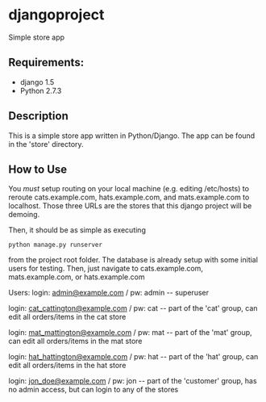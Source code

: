djangoproject
=============

Simple store app

Requirements:
--------------
* django 1.5
* Python 2.7.3


Description
--------------
This is a simple store app written in Python/Django.  The app can be found in the 'store' directory.  

How to Use
--------------
You *must* setup routing on your local machine (e.g. editing /etc/hosts) to reroute cats.example.com, hats.example.com, and mats.example.com to localhost.  Those three URLs are the stores that this django project will be demoing. 

Then, it should be as simple as executing
```
python manage.py runserver
````
from the project root folder.  The database is already setup with some initial users for testing.  Then, just navigate to cats.example.com, mats.example.com, or hats.example.com

Users:
login: admin@example.com / pw: admin -- superuser

login: cat_cattington@example.com / pw: cat -- part of the 'cat' group, can edit all orders/items in the cat store

login: mat_mattington@example.com / pw: mat -- part of the 'mat' group, can edit all orders/items in the mat store

login: hat_hattington@example.com / pw: hat -- part of the 'hat' group, can edit all orders/items in the hat store

login: jon_doe@example.com / pw: jon -- part of the 'customer' group, has no admin access, but can login to any of the stores
